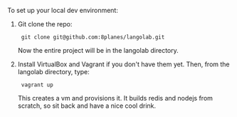 To set up your local dev environment:

1. Git clone the repo:

        git clone git@github.com:8planes/langolab.git

    Now the entire project will be in the langolab directory.

2. Install VirtualBox and Vagrant if you don't have them yet. Then, from the 
   langolab directory, type:

        vagrant up

    This creates a vm and provisions it. It builds redis and nodejs from 
    scratch, so sit back and have a nice cool drink.
